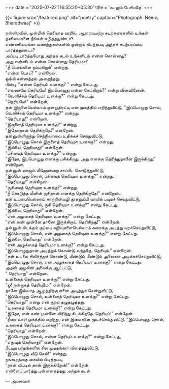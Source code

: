 +++
date = '2025-07-22T16:55:20+05:30'
title = 'கடலும் பேசியதே'
+++

{{< figure src="/featured.png" alt="poetry" caption="Photograph: Neeraj Bharadwaaj" >}}


நள்ளிரவில், முன்பின் தெரியாத ஊரில், ஆளரவமற்ற கடற்கரைகளில் உங்கள் தனிமைகளை நீங்கள் கழித்ததுண்டா? <br>
எண்ணிலடங்கா மணற்துகள்களில் ஒன்றாய் கிடந்தபடி அந்தக் கடற்பரப்பை பார்த்ததுண்டா?<br>
அப்படி பார்த்தபோது அந்தக் கடல் உங்களிடம் என்ன சொன்னது? <br>
அது என்னிடம் என்ன சொன்னது தெரியுமா?<br>
"நீ பொய்களை நம்புகிறாய்" என்றது.<br>
"என்ன பொய்? " என்றேன். <br>
ஓங்கி கன்னத்தல் அறைந்தது.<br>
பின்பு, "என்ன தெரியும் உனக்கு? " என்று கேட்டது.<br>
"எல்லாமே தெரியுமே! இப்பொழுது என்ன கேட்கிறாய்?" என்று வினவினேன்.<br>
"வெளிச்சம் தெரியுமா உனக்கு?" என்று கேட்டது.<br>
"தெரியுமே!" என்றேன்,<br>
தன் இருளையெல்லாம் ஒன்றுதிரட்டி என் முகத்தில் எறிந்துவிட்டு, "இப்பொழுது சொல், வெளிச்சம் தெரியுமா உனக்கு?" என்றது.<br>
"தெரியாது!" என்றேன்.<br>
“இருளைத் தெரியுமா உனக்கு?” என்றது<br>
“இதோதான் தெரிகிறதே!” என்றேன்.<br>
தன்னுள்ளிருந்து செந்நிலாவை உதிக்கச் செய்துவிட்டு,<br>
“இப்பொழுது சொல் இருளைத் தெரியுமா உனக்கு?” என்றது.<br>
“இல்லை, தெரியாது!” என்றேன்.<br>
“பசியைத் தெரியுமா உனக்கு?” என்றது.<br>
“இதோ, இப்பொழுது எனக்கு பசிக்கிறது. அது எனக்கு தெரிந்துதானே இருக்கிறது” என்றேன். <br>
தன்னுள் வாழும் மீனொன்றை சாப்பிட கொடுத்துவிட்டு,<br>
“இப்பொழுது சொல், பசியைத் தெரியுமா உனக்கு?” என்றது..<br>
“தெரியாது!” என்றேன்.<br>
“ருசியைத் தெரியுமா உனக்கு?” என்றது.<br>
“நீ கொடுத்த மீனின் ருசிதான் எனக்கு தெரிகிறதே!” என்றேன்..<br>
தன் உப்பையெல்லாம் காற்றின்வழி தூதனுப்பி வாயில் படியச் செய்துவிட்டு, “இப்பொழுது சொல், ருசி தெரியுமா உனக்கு?” என்று கேட்டது..<br>
“இல்லை, தெரியாது!” என்றேன்.<br>
“என் அழகைத் தெரியுமா உனக்கு?” என்று கேட்டது,<br>
“என் கண் முன்னே தானே இருக்கிறாய். தெரிகிறது!” என்றேன். <br>
தன்னுள் கிடக்கும் குப்பை கழிவுகளையெல்லாம் கரைக்கு அடித்து வரச்செய்துவிட்டு,<br>
“இப்பொழுது சொல், என் அழகைத் தெரியுமா உனக்கு?” என்று கேட்டது.<br>
“இல்லை, தெரியாது” என்றேன்.<br>
“என் அழுக்கைத் தெரியுமா உனக்கு?” என்று கேட்டது.<br>
“இப்பொழுதுதான் அடித்துக் கொண்டு வந்ததே, தெரியும்.” என்றேன்.<br>
“தன் உடலை சிலிர்த்துக் கொண்டு, மீண்டும் மீண்டும் அலைகள் அடிக்கச்செய்துவிட்டு, <br>
“இப்பொழுது சொல், என் அழுக்கைத் தெரியுமா உனக்கு?” என்று கேட்டது.  <br>
அதன் அழகின் அலைக்கு ஆட்பட்டு,<br>
“ தெரியாது” என்றேன்.<br>
உன்னைத் தெரியுமா உனக்கு?” என்று கேட்டது.<br>
“ஓ! நன்றாகத் தெரியுமே!” என்றேன்.<br>
நானே இல்லாத ஆழத்திற்கு எனை அடித்துச் சென்றுவிட்டு, <br>
“இப்பொழுது சொல், உன்னைத் தெரியுமா உனக்கு?” என்று கேட்டது.<br>
“தெரியாது!” என்று என் குரல் தழுதழுத்தது.<br>
“உலகைத் தெரியுமா உனக்கு?” என்று கேட்டது.  <br>
“இதோ, என் கண் முன்னே விரிந்து கிடக்கிறதே. தெரியும்!” என்றேன். <br>
“நீரை வாரி முகத்தில் எறிந்து, என் இமைகளை மூடச்செய்துவிட்டு, “இப்பொழுது சொல், உலகைத் தெரியுமா உனக்கு?” என்று கேட்டது.<br>
“தெரியாது” என்றேன்.<br>
“இப்பொழுது சொல், என்ன தெரியும் உனக்கு?” என்று கேட்டது,<br>
“எதுவும் தெரியாது!” என்றேன்.<br>
நீட்டிய பாதங்களில் சில முத்தங்கள் விதைத்துவிட்டு, <br>
“இப்பொழுது வீடு செல்!” என்றது.<br>
நங்கூரத்தை கையில் பிடித்தபடி,<br>
“நான் வீட்டில் தான் இருக்கிறேன்!” என்றேன்.  <br>
என்னைப் பார்த்து புன்னகைத்தது அந்தக் கடல்<br>

— அயலவன்

